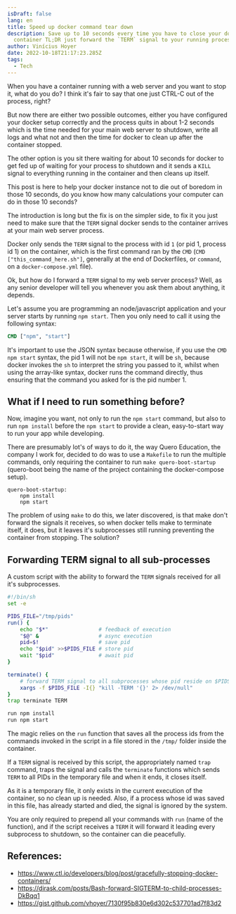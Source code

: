 ```yaml
---
isDraft: false
lang: en
title: Speed up docker command tear down
description: Save up to 10 seconds every time you have to close your docker
  container TL;DR just forward the `TERM` signal to your running process.
author: Vinícius Hoyer
date: 2022-10-18T21:17:23.285Z
tags:
  - Tech
---
```

When you have a container running with a web server and you want to stop it,
what do you do? I think it's fair to say that one just CTRL-C out of the
process, right?

But now there are either two possible outcomes, either you have configured your
docker setup correctly and the process quits in about 1-2 seconds which is the
time needed for your main web server to shutdown, write all logs and what not
and then the time for docker to clean up after the container stopped.

The other option is you sit there waiting for about 10 seconds for docker to get
fed up of waiting for your process to shutdown and it sends a `KILL` signal to
everything running in the container and then cleans up itself.

This post is here to help your docker instance not to die out of boredom in
those 10 seconds, do you know how many calculations your computer can do in
those 10 seconds?

The introduction is long but the fix is on the simpler side, to fix it you just
need to make sure that the `TERM` signal docker sends to the container arrives
at your main web server process.

Docker only sends the `TERM` signal to the process with id `1` (or pid 1,
process id 1) on the container, which is the first command ran by the `CMD`
(`CMD ["this_command_here.sh"]`, generally at the end of Dockerfiles, or
`command`, on a `docker-compose.yml` file).

Ok, but how do I forward a `TERM` signal to my web server process? Well, as any
senior developer will tell you whenever you ask them about anything, it depends.

Let's assume you are programming an node/javascript application and your server
starts by running `npm start`. Then you only need to call it using the following
syntax:

```dockerfile
CMD ["npm", "start"]
```

It's important to use the JSON syntax because otherwise, if you use the `CMD npm
start` syntax, the pid 1 will not be `npm start`, it will be `sh`, because
docker invokes the `sh` to interpret the string you passed to it, whilst when
using the array-like syntax, docker runs the command directly, thus ensuring
that the command you asked for is the pid number 1.

## What if I need to run something before?

Now, imagine you want, not only to run the `npm start` command, but also to run
`npm install` before the `npm start` to provide a clean, easy-to-start way to
run your app while developing.

There are presumably lot's of ways to do it, the way Quero Education, the
company I work for, decided to do was to use a `Makefile` to run the multiple
commands, only requiring the container to run `make quero-boot-startup`
(quero-boot being the name of the project containing the docker-compose setup).

```make
quero-boot-startup:
	npm install
	npm start
```

The problem of using `make` to do this, we later discovered, is that make don't
forward the signals it receives, so when docker tells make to terminate itself,
it does, but it leaves it's subprocesses still running preventing the container
from stopping. The solution?

## Forwarding TERM signal to all sub-processes

A custom script with the ability to forward the `TERM` signals received for all
it's subprocesses.

```sh
#!/bin/sh
set -e

PIDS_FILE="/tmp/pids"
run() {
    echo "$*"                # feedback of execution
    "$@" &                   # async execution
    pid=$!                   # save pid
    echo "$pid" >>$PIDS_FILE # store pid
    wait "$pid"              # await pid
}

terminate() {
    # forward TERM signal to all subprocesses whose pid reside on $PIDS_FILE
    xargs -f $PIDS_FILE -I{} "kill -TERM '{}' 2> /dev/null"
}
trap terminate TERM

run npm install
run npm start
```

The magic relies on the `run` function that saves all the process ids from the
commands invoked in the script in a file stored in the `/tmp/` folder inside the
container.

If a `TERM` signal is received by this script, the appropriately named `trap`
command, traps the signal and calls the `terminate` functions which sends `TERM`
to all PIDs in the temporary file and when it ends, it closes itself.

As it is a temporary file, it only exists in the current execution of the
container, so no clean up is needed. Also, if a process whose id was saved in
this file, has already started and died, the signal is ignored by the system.

You are only required to prepend all your commands with `run` (name of the
function), and if the script receives a `TERM` it will forward it leading every
subprocess to shutdown, so the container can die peacefully.

## References:

- <https://www.ctl.io/developers/blog/post/gracefully-stopping-docker-containers/>
- <https://dirask.com/posts/Bash-forward-SIGTERM-to-child-processes-DkBqq1>
- <https://gist.github.com/vhoyer/7130f95b830e6d302c537701ad7f83d2>
